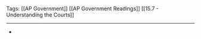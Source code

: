 Tags:
		[[AP Government]]
		[[AP Government Readings]]
		[[15.7 - Understanding the Courts]]
		
---------------------------------------------------------

-